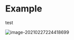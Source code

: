# Example

test

![image-20210227224418699](C:\Users\Jay\AppData\Roaming\Typora\typora-user-images\image-20210227224418699.png)